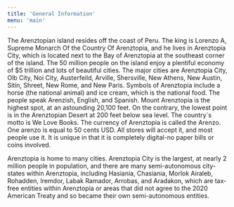 ```yaml
---
title: 'General Information'
menu: 'main'
---
```


The Arenztopian island resides off the coast of Peru. The king is Lorenzo A, Supreme Monarch Of the Country Of Arenztopia, and he lives in Arenztopia City, which is located next to the Bay of Arenztopia at the southeast corner of the island. The 50 million people on the island enjoy a plentiful economy of $5 trillion and lots of beautiful cities. The major cities are Arenztopia City, Olb City, Noi City, Austerfeild, Arville, Shersville, New Athens, New Austin, Sitin, Shreet, New Rome, and New Paris. Symbols of Arenztopia include a horse (the national animal) and ice cream, which is the national food. The people speak Arenzish, English, and Spanish. Mount Arenztopia is the highest spot, at an astounding 20,100 feet. On the contrary, the lowest point is in the Arenztopian Desert at 200 feet below sea level. The country´s motto is We Love Books. The currency of Arenztopia is called the Arenzo. One arenzo is equal to 50 cents USD. All stores will accept it, and most people use it. It is unique in that it is completely digital-no paper bills or coins involved.
 
 
 Arenztopia is home to many cities. Arenztopia City is the largest, at nearly 2 million people in population, and there are many semi-autonomous city-states within Arenztopia, including Hasiania, Chasiania, Morlok Airaleb, Rohadden, Iremdor, Labak Ramador, Arrobas, and Aradakon, which are tax-free entities within Arenztopia or areas that did not agree to the 2020 American Treaty and so became their own semi-autonomous entities.  
